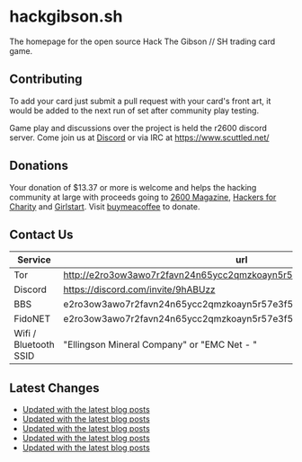 # hackgibson.sh
The homepage for the open source Hack The Gibson // SH trading card game.


## Contributing

To add your card just submit a pull request with your card's front art, it would be added to the next run of set after community play testing.

Game play and discussions over the project is held the r2600 discord server. Come join us at [Discord](https://discord.com/invite/9hABUzz) or via IRC at https://www.scuttled.net/


## Donations

Your donation of $13.37 or more is welcome and helps the hacking community at large with proceeds going to [2600 Magazine](https://2600.com/), [Hackers for Charity](https://hackersforcharity.org) and [Girlstart](https://girlstart.org).  Visit [buymeacoffee](https://www.buymeacoffee.com/hackgibson.sh) to donate.


## Contact Us

Service | url
-|-
Tor | http://e2ro3ow3awo7r2favn24n65ycc2qmzkoayn5r57e3f56nvjwdcgg32ad.onion
Discord | https://discord.com/invite/9hABUzz
BBS | e2ro3ow3awo7r2favn24n65ycc2qmzkoayn5r57e3f56nvjwdcgg32ad.onion:23
FidoNET | e2ro3ow3awo7r2favn24n65ycc2qmzkoayn5r57e3f56nvjwdcgg32ad.onion:24554
Wifi / Bluetooth SSID | "Ellingson Mineral Company" or "EMC Net - <fidonet address>"

## Latest Changes
<!-- BLOG-POST-LIST:START -->
- [Updated with the latest blog posts](https://github.com/DFW2600/hackgibson.sh/commit/74f728b7b4f73e2bf3f639d761ea577f9efac661)
- [Updated with the latest blog posts](https://github.com/DFW2600/hackgibson.sh/commit/6d4f2f8a1a6557f793f7d504c46d4f38f42e5dfb)
- [Updated with the latest blog posts](https://github.com/DFW2600/hackgibson.sh/commit/0fc9bfa0a50e671b45e8fc57783e3fc022faf782)
- [Updated with the latest blog posts](https://github.com/DFW2600/hackgibson.sh/commit/e7f121ad1d45daf5bb6fb6360ad691d948bfa58d)
- [Updated with the latest blog posts](https://github.com/DFW2600/hackgibson.sh/commit/503566fdcbe115f7b46fafc2439ad2677efc93b3)
<!-- BLOG-POST-LIST:END -->
